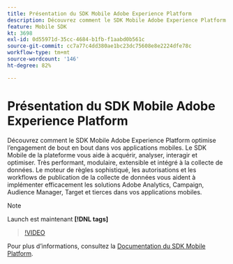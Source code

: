 ```yaml
---
title: Présentation du SDK Mobile Adobe Experience Platform
description: Découvrez comment le SDK Mobile Adobe Experience Platform optimise l’engagement de bout en bout dans vos applications mobiles. Le SDK Mobile de la plateforme vous aide à acquérir, analyser, interagir et optimiser. Très performant, modulaire, extensible et intégré à la collecte de données. Le moteur de règles sophistiqué, les autorisations et les workflows de publication de la collecte de données vous aident à implémenter efficacement les solutions Adobe Analytics, Campaign, Audience Manager, Target et tierces dans vos applications mobiles.
feature: Mobile SDK
kt: 3698
exl-id: 0d55971d-35cc-4684-b1fb-f1aabd0b561c
source-git-commit: cc7a77c4dd380ae1bc23dc75608e8e2224dfe78c
workflow-type: tm+mt
source-wordcount: '146'
ht-degree: 82%

---
```


# Présentation du SDK Mobile Adobe Experience Platform

Découvrez comment le SDK Mobile Adobe Experience Platform optimise l’engagement de bout en bout dans vos applications mobiles. Le SDK Mobile de la plateforme vous aide à acquérir, analyser, interagir et optimiser. Très performant, modulaire, extensible et intégré à la collecte de données. Le moteur de règles sophistiqué, les autorisations et les workflows de publication de la collecte de données vous aident à implémenter efficacement les solutions Adobe Analytics, Campaign, Audience Manager, Target et tierces dans vos applications mobiles.

>[!NOTE]
>
> Launch est maintenant **[!DNL tags]**

>[!VIDEO](https://video.tv.adobe.com/v/28948?quality=12&learn=on)

Pour plus d’informations, consultez la [Documentation du SDK Mobile Platform](https://aep-sdks.gitbook.io/docs/).
